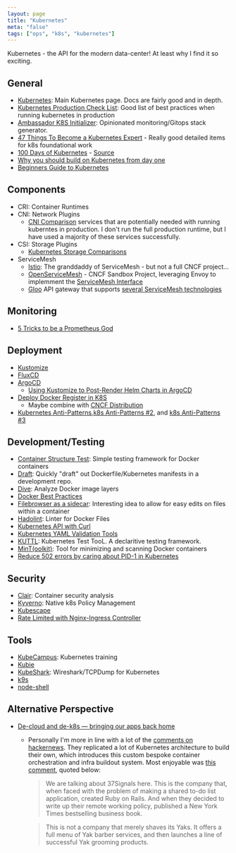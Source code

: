 ```yaml
---
layout: page
title: "Kubernetes"
meta: "false"
tags: ["ops", "k8s", "kubernetes"]
---
```

Kubernetes - the API for the modern data-center!  At least why I find it so exciting.

## General

- [Kubernetes](https://kubernetes.io/): Main Kubernetes page.  Docs are fairly
good and in depth.
- [Kubernetes Production Check List](https://learnk8s.io/production-best-practices/): Good list of best practices when running kubernetes in production
- [Ambassador K8S Initializer](https://app.getambassador.io/initializer/#configurator-argo): Opinionated monitoring/Gitops stack generator.
- [47 Things To Become a Kubernetes Expert](https://ymmt2005.hatenablog.com/entry/k8s-things) - Really good detailed items for k8s foundational work
- [100 Days of Kubernetes](https://100daysofkubernetes.io/) - [Source](https://github.com/100daysofkubernetes/100DaysOfKubernetes)
- [Why you should build on Kubernetes from day one](https://stackoverflow.blog/2021/07/21/why-you-should-build-on-kubernetes-from-day-one/)
- [Beginners Guide to Kubernetes](https://towardsdatascience.com/a-beginner-friendly-introduction-to-kubernetes-540b5d63b3d7)

## Components

- CRI: Container Runtimes
- CNI: Network Plugins
  - [CNI Comparison](https://itnext.io/benchmark-results-of-kubernetes-network-plugins-cni-over-10gbit-s-network-updated-april-2019-4a9886efe9c4)
services that are potentially needed with running kuberntes in production.  I don't run the full
production runtime, but I have used a majority of these services successfully.
- CSI: Storage Plugins
  - [Kubernetes Storage Comparisons](https://medium.com/volterra-io/kubernetes-storage-performance-comparison-v2-2020-updated-1c0b69f0dcf4)
- ServiceMesh
  - [Istio](https://istio.io/): The granddaddy of ServiceMesh - but not a full CNCF project...
  - [OpenServiceMesh](https://openservicemesh.io/) - CNCF Sandbox Project, leveraging Envoy to implemment the [ServiceMesh Interface](https://smi-spec.io/)
  - [Gloo](https://github.com/solo-io/gloo) API gateway that supports [several ServiceMesh technologies](https://docs.solo.io/gloo-edge/latest/guides/integrations/service_mesh/)


## Monitoring

- [5 Tricks to be a Prometheus God](https://coralogix.com/blog/promql-tutorial-5-tricks-to-become-a-prometheus-god/)

## Deployment

- [Kustomize](https://kustomize.io/)
- [FluxCD](https://fluxcd.io/)
- [ArgoCD](https://argoproj.github.io/cd/)
  - [Using Kustomize to Post-Render Helm Charts in ArgoCD](https://dev.to/camptocamp-ops/use-kustomize-to-post-render-helm-charts-in-argocd-2ml6)
- [Deploy Docker Register in K8S](https://medium.com/swlh/deploy-your-private-docker-registry-as-a-pod-in-kubernetes-f6a489bf0180)
  - Maybe combine with [CNCF Distribution](https://distribution.github.io/distribution/about/configuration/)
- [Kubernetes Anti-Patterns](https://codefresh.io/kubernetes-tutorial/kubernetes-antipatterns-1/),[k8s Anti-Patterns #2](https://codefresh.io/kubernetes-tutorial/kubernetes-antipatterns-2/), and [k8s Anti-Patterns #3](https://codefresh.io/kubernetes-tutorial/kubernetes-antipatterns-3/)

## Development/Testing

- [Container Structure Test](https://github.com/GoogleContainerTools/container-structure-test): Simple testing framework for Docker containers
- [Draft](https://github.com/Azure/draft/): Quickly "draft" out Dockerfile/Kubernetes manifests in a development repo.
- [Dive](https://github.com/wagoodman/dive): Analyze Docker image layers
- [Docker Best Practices](https://github.com/hexops/dockerfile)
- [Filebrowser as a sidecar](https://www.reddit.com/r/selfhosted/comments/piziv1/file_browser_container_sidecar_for_kubernetes/): Interesting idea to allow for easy edits on files within a container
- [Hadolint](https://github.com/hadolint/hadolint): Linter for Docker Files
- [Kubernetes API with Curl](https://blog.tilt.dev/2021/03/18/kubernetes-is-so-simple.html)
- [Kubernetes YAML Validation Tools](https://learnk8s.io/validating-kubernetes-yaml)
- [KUTTL](https://github.com/kudobuilder/kuttl): Kubernetes Test TooL.  A declaritive testing framework.
- [MinT(oolkit)](https://github.com/mintoolkit/mint): Tool for minimizing and scanning Docker containers
- [Reduce 502 errors by caring about PID-1 in Kubernetes](https://about.gitlab.com/blog/2022/05/17/how-we-removed-all-502-errors-by-caring-about-pid-1-in-kubernetes/)

## Security

- [Clair](https://github.com/coreos/clair): Container security analysis
- [Kyverno](https://kyverno.io/): Native k8s Policy Management
- [Kubescape](https://hub.armosec.io/docs/repository-scanning)
- [Rate Limited with Nginx-Ingress Controller](https://kubernetes.github.io/ingress-nginx/user-guide/nginx-configuration/annotations/#rate-limiting)

## Tools

- [KubeCampus](https://kubecampus.io/): Kubernetes training
- [Kubie](https://github.com/sbstp/kubie)
- [KubeShark](https://github.com/kubeshark/kubeshark): Wireshark/TCPDump for Kubernetes
- [k9s](https://k9scli.io/)
- [node-shell](https://itnext.io/kubernetes-node-shell-5b1d6d7e0c44)

## Alternative Perspective

- [De-cloud and de-k8s — bringing our apps back home](https://dev.37signals.com/bringing-our-apps-back-home/)
  - Personally I'm more in line with a lot of the [comments on hackernews](https://news.ycombinator.com/item?id=35263285). They replicated a lot of Kubernetes architecture to build their own, which introduces this custom bespoke container orchestration and infra buildout system. Most enjoyable was [this comment](https://news.ycombinator.com/item?id=35263285#35268865), quoted below:

    > We are talking about 37Signals here. This is the company that, when faced with the problem of making a shared to-do list application, created Ruby on Rails. And when they decided to write up their remote working policy, published a New York Times bestselling business book.

    > This is not a company that merely shaves its Yaks. It offers a full menu of Yak barber services, and then launches a line of successful Yak grooming products.